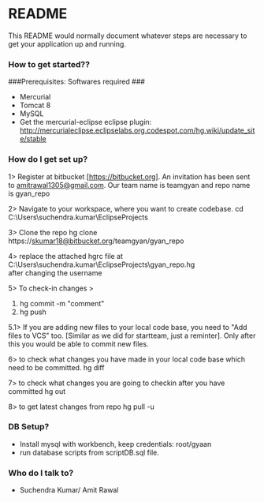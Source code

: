 # README #

This README would normally document whatever steps are necessary to get your application up and running.

### How to get started?? ###


###Prerequisites: Softwares required ###
* Mercurial
* Tomcat 8
* MySQL 
* Get the mercurial-eclipse eclipse plugin: http://mercurialeclipse.eclipselabs.org.codespot.com/hg.wiki/update_site/stable


### How do I get set up? ###

1> Register at bitbucket [https://bitbucket.org]. An invitation has been sent to  amitrawal1305@gmail.com. Our team name is teamgyan and repo name is gyan_repo

2> Navigate to your workspace, where you want to create codebase. 
cd C:\Users\suchendra.kumar\EclipseProjects

3> Clone the repo
hg clone https://skumar18@bitbucket.org/teamgyan/gyan_repo

4> replace the attached hgrc file at C:\Users\suchendra.kumar\EclipseProjects\gyan_repo\.hg\
after changing the username

5> To check-in changes > 
1. hg commit -m "comment"
2. hg push 

5.1> If you are adding new files to your local code base, you need to "Add files to VCS" too. [Similar as we did for startteam, just a reminter]. Only after this you would be able to commit new files.

6> to check what changes you have made in your local code base which need to be committed.
hg diff

7> to check what changes you are going to checkin after you have committed
hg out

8> to get latest changes from repo
hg pull -u


### DB Setup? ###

* Install mysql with workbench, keep credentials: root/gyaan
* run database scripts from scriptDB.sql file.

### Who do I talk to? ###

* Suchendra Kumar/ Amit Rawal
